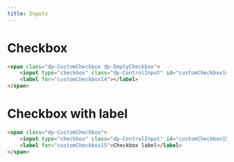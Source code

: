 ```yaml
---
title: Inputs
---
```


# Checkbox

```html @preview
<span class="dp-CustomCheckbox dp-EmptyCheckbox">
    <input type="checkbox" class="dp-ControlInput" id="customCheckbox14">
    <label for="customCheckbox14"></label>
</span>
```


# Checkbox with label

```html @preview
<span class="dp-CustomCheckbox">
    <input type="checkbox" class="dp-ControlInput" id="customCheckbox15">
    <label for="customCheckbox15">Checkbox label</label>
</span>
```
